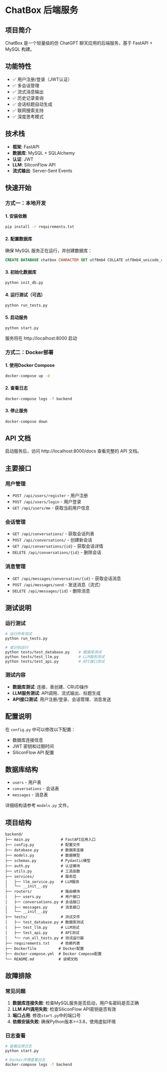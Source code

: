 # ChatBox 后端服务

## 项目简介
ChatBox 是一个轻量级的仿 ChatGPT 聊天应用的后端服务，基于 FastAPI + MySQL 构建。

## 功能特性
- ✅ 用户注册/登录（JWT认证）
- ✅ 多会话管理
- ✅ 流式消息输出
- ✅ 历史记录查询
- ✅ 会话标题自动生成
- ✅ 联网搜索支持
- ✅ 深度思考模式

## 技术栈
- **框架**: FastAPI
- **数据库**: MySQL + SQLAlchemy
- **认证**: JWT
- **LLM**: SiliconFlow API
- **流式输出**: Server-Sent Events

## 快速开始

### 方式一：本地开发

#### 1. 安装依赖
```bash
pip install -r requirements.txt
```

#### 2. 配置数据库
确保 MySQL 服务正在运行，并创建数据库：
```sql
CREATE DATABASE chatbox CHARACTER SET utf8mb4 COLLATE utf8mb4_unicode_ci;
```

#### 3. 初始化数据库
```bash
python init_db.py
```

#### 4. 运行测试（可选）
```bash
python run_tests.py
```

#### 5. 启动服务
```bash
python start.py
```

服务将在 http://localhost:8000 启动

### 方式二：Docker部署

#### 1. 使用Docker Compose
```bash
docker-compose up -d
```

#### 2. 查看日志
```bash
docker-compose logs -f backend
```

#### 3. 停止服务
```bash
docker-compose down
```

## API 文档
启动服务后，访问 http://localhost:8000/docs 查看完整的 API 文档。

## 主要接口

### 用户管理
- `POST /api/users/register` - 用户注册
- `POST /api/users/login` - 用户登录
- `GET /api/users/me` - 获取当前用户信息

### 会话管理
- `GET /api/conversations/` - 获取会话列表
- `POST /api/conversations/` - 创建新会话
- `GET /api/conversations/{id}` - 获取会话详情
- `DELETE /api/conversations/{id}` - 删除会话

### 消息管理
- `GET /api/messages/conversation/{id}` - 获取会话消息
- `POST /api/messages/send` - 发送消息（流式）
- `DELETE /api/messages/{id}` - 删除消息

## 测试说明

### 运行测试
```bash
# 运行所有测试
python run_tests.py

# 或分别运行
python tests/test_database.py    # 数据库测试
python tests/test_llm.py         # LLM服务测试
python tests/test_api.py         # API接口测试
```

### 测试内容
- **数据库测试**: 连接、表创建、CRUD操作
- **LLM服务测试**: API调用、流式输出、标题生成
- **API接口测试**: 用户注册/登录、会话管理、消息发送

## 配置说明
在 `config.py` 中可以修改以下配置：
- 数据库连接信息
- JWT 密钥和过期时间
- SiliconFlow API 配置

## 数据库结构
- `users` - 用户表
- `conversations` - 会话表
- `messages` - 消息表

详细结构请参考 `models.py` 文件。

## 项目结构
```
backend/
├── main.py              # FastAPI应用入口
├── config.py            # 配置文件
├── database.py          # 数据库连接
├── models.py            # 数据模型
├── schemas.py           # Pydantic模型
├── auth.py              # 认证模块
├── utils.py             # 工具函数
├── services/            # 服务层
│   ├── llm_service.py   # LLM服务
│   └── __init__.py
├── routers/             # 路由模块
│   ├── users.py         # 用户接口
│   ├── conversations.py # 会话接口
│   ├── messages.py      # 消息接口
│   └── __init__.py
├── tests/               # 测试文件
│   ├── test_database.py # 数据库测试
│   ├── test_llm.py      # LLM测试
│   ├── test_api.py      # API测试
│   └── run_all_tests.py # 测试运行器
├── requirements.txt     # 依赖列表
├── Dockerfile          # Docker配置
├── docker-compose.yml  # Docker Compose配置
└── README.md           # 说明文档
```

## 故障排除

### 常见问题
1. **数据库连接失败**: 检查MySQL服务是否启动，用户名密码是否正确
2. **LLM API调用失败**: 检查SiliconFlow API密钥是否有效
3. **端口占用**: 修改`start.py`中的端口号
4. **依赖安装失败**: 确保Python版本>=3.8，使用虚拟环境

### 日志查看
```bash
# 查看应用日志
python start.py

# Docker环境查看日志
docker-compose logs -f backend
```
